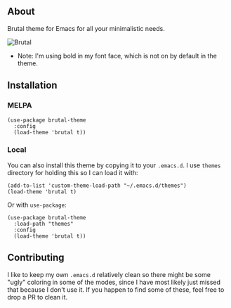 ## About

Brutal theme for Emacs for all your minimalistic needs.

![Brutal](https://raw.githubusercontent.com/topikettunen/brutal-emacs/master/img/brutal.png)

- Note: I'm using bold in my font face, which is not on by default in the theme.

## Installation

### MELPA

``` elisp
(use-package brutal-theme
  :config
  (load-theme 'brutal t))
```

### Local

You can also install this theme by copying it to your `.emacs.d`. I use `themes`
directory for holding this so I can load it with: 

``` elisp
(add-to-list 'custom-theme-load-path "~/.emacs.d/themes")
(load-theme 'brutal t)
```

Or with `use-package`:

``` elisp
(use-package brutal-theme
  :load-path "themes"
  :config
  (load-theme 'brutal t))
```

## Contributing

I like to keep my own `.emacs.d` relatively clean so there might be some "ugly"
coloring in some of the modes, since I have most likely just missed that because
I don't use it. If you happen to find some of these, feel free to drop a PR to clean
it.
